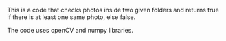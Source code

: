 This is a code that checks photos inside two given folders and returns true if there is at least one same photo, else false.

The code uses openCV and numpy libraries.
